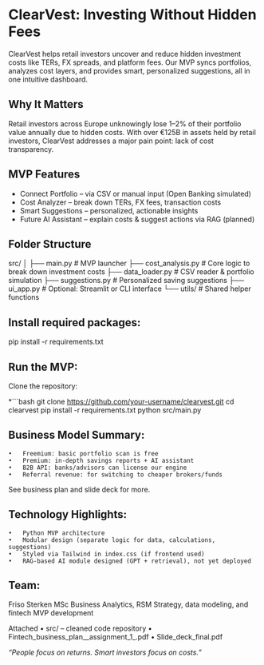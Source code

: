 # ClearVest: Investing Without Hidden Fees
ClearVest helps retail investors uncover and reduce hidden investment costs like TERs, FX spreads, and platform fees. Our MVP syncs portfolios, analyzes cost layers, and provides smart, personalized suggestions, all in one intuitive dashboard.

## Why It Matters
Retail investors across Europe unknowingly lose 1–2% of their portfolio value annually due to hidden costs. With over €125B in assets held by retail investors, ClearVest addresses a major pain point: lack of cost transparency.

## MVP Features
- Connect Portfolio – via CSV or manual input (Open Banking simulated)
- Cost Analyzer – break down TERs, FX fees, transaction costs
- Smart Suggestions – personalized, actionable insights
- Future AI Assistant – explain costs & suggest actions via RAG (planned)

## Folder Structure
src/
│
├── main.py               # MVP launcher
├── cost_analysis.py      # Core logic to break down investment costs
├── data_loader.py        # CSV reader & portfolio simulation
├── suggestions.py        # Personalized saving suggestions
├── ui_app.py             # Optional: Streamlit or CLI interface
└── utils/                # Shared helper functions

## Install required packages:
pip install -r requirements.txt

## Run the MVP:
Clone the repository:

*```bash
git clone https://github.com/your-username/clearvest.git
cd clearvest
pip install -r requirements.txt
python src/main.py

## Business Model Summary:
	•	Freemium: basic portfolio scan is free
	•	Premium: in-depth savings reports + AI assistant
	•	B2B API: banks/advisors can license our engine
	•	Referral revenue: for switching to cheaper brokers/funds

See business plan and slide deck for more.

## Technology Highlights:
	•	Python MVP architecture
	•	Modular design (separate logic for data, calculations, suggestions)
	•	Styled via Tailwind in index.css (if frontend used)
	•	RAG-based AI module designed (GPT + retrieval), not yet deployed

## Team:
Friso Sterken
MSc Business Analytics, RSM
Strategy, data modeling, and fintech MVP development

Attached
	•	src/ – cleaned code repository
	•	Fintech_business_plan__assignment_1_.pdf
	•	Slide_deck_final.pdf

_“People focus on returns. Smart investors focus on costs.”_
